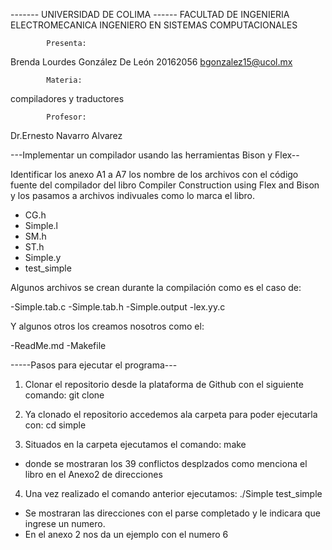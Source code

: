  ------- UNIVERSIDAD DE COLIMA ------
FACULTAD DE INGENIERIA ELECTROMECANICA
INGENIERO EN SISTEMAS COMPUTACIONALES


        	Presenta:
Brenda Lourdes González De León
20162056
bgonzalez15@ucol.mx

			Materia:
compiladores y traductores

			Profesor:
Dr.Ernesto Navarro Alvarez


---Implementar un compilador usando las herramientas Bison y Flex--

Identificar los anexo A1 a A7 los nombre de los archivos con el código fuente del compilador
del libro Compiler Construction using Flex and Bison y los pasamos a archivos indivuales como lo marca el libro.
- CG.h
- Simple.l
- SM.h
- ST.h
- Simple.y
- test_simple

Algunos archivos se crean durante la compilación como es el caso de:

-Simple.tab.c
-Simple.tab.h
-Simple.output
-lex.yy.c

Y algunos otros los creamos nosotros como el:

 -ReadMe.md
 -Makefile


-----Pasos para ejecutar el programa---

1. Clonar el repositorio desde la plataforma de Github con el siguiente comando:
	git clone

2. Ya clonado el repositorio accedemos ala carpeta para poder ejecutarla con:
	cd simple

3. Situados en la carpeta ejecutamos el comando:
	make

* donde se mostraran los 39 conflictos desplzados como menciona el libro en el Anexo2 de direcciones

4. Una vez realizado el comando anterior ejecutamos:
	./Simple test_simple
* Se mostraran las direcciones con el parse completado y le indicara que ingrese un numero.
* En el anexo 2 nos da un ejemplo con el numero 6
